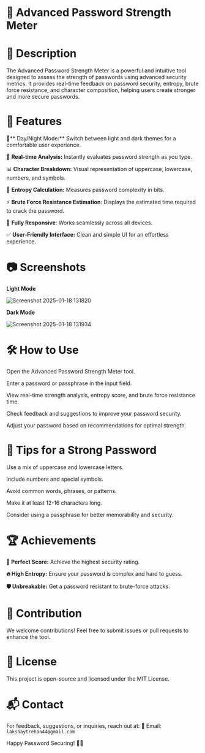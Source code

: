 # 🔐 Advanced Password Strength Meter

# 🌟 Description

The Advanced Password Strength Meter is a powerful and intuitive tool designed to assess the strength of passwords using advanced security metrics. It provides real-time feedback on password security, entropy, brute force resistance, and character composition, helping users create stronger and more secure passwords.

# 🚀 Features

🔄** Day/Night Mode:** Switch between light and dark themes for a comfortable user experience.

🔎 **Real-time Analysis:** Instantly evaluates password strength as you type.

📊 **Character Breakdown:** Visual representation of uppercase, lowercase, numbers, and symbols.

🔐 **Entropy Calculation:** Measures password complexity in bits.

⚡ **Brute Force Resistance Estimation**: Displays the estimated time required to crack the password.

📱 **Fully Responsive**: Works seamlessly across all devices.

✅ **User-Friendly Interface:** Clean and simple UI for an effortless experience.

# 📷 Screenshots

**Light Mode**

![Screenshot 2025-01-18 131820](https://github.com/user-attachments/assets/00bb2800-805f-4dac-87c9-44c59feae68e)

**Dark Mode**

![Screenshot 2025-01-18 131934](https://github.com/user-attachments/assets/0a108c93-da01-4e72-a1ce-1f833b79a885)

# 🛠️ How to Use

Open the Advanced Password Strength Meter tool.

Enter a password or passphrase in the input field.

View real-time strength analysis, entropy score, and brute force resistance time.

Check feedback and suggestions to improve your password security.

Adjust your password based on recommendations for optimal strength.

# 📌 Tips for a Strong Password

Use a mix of uppercase and lowercase letters.

Include numbers and special symbols.

Avoid common words, phrases, or patterns.

Make it at least 12-16 characters long.

Consider using a passphrase for better memorability and security.

# 🏆 Achievements

**🏅 Perfect Score:** Achieve the highest security rating.

**🔥 High Entropy:** Ensure your password is complex and hard to guess.

**🛡️ Unbreakable:** Get a password resistant to brute-force attacks.

# 🤝 Contribution

We welcome contributions! Feel free to submit issues or pull requests to enhance the tool.

# 📜 License

This project is open-source and licensed under the MIT License.

# 📬 Contact

For feedback, suggestions, or inquiries, reach out at:
📧 Email: `lakshaytrehan44@gmail.com`

Happy Password Securing! 🔐🎉


